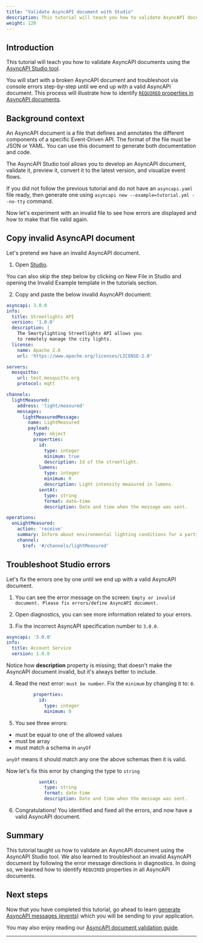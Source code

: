 ```yaml
---
title: "Validate AsyncAPI document with Studio"
description: This tutorial will teach you how to validate AsyncAPI documents using the AsyncAPI Studio tool.
weight: 120
---
```


## Introduction
This tutorial will teach you how to validate AsyncAPI documents using the [AsyncAPI Studio tool](https://studio.asyncapi.com/).

You will start with a broken AsyncAPI document and troubleshoot via console errors step-by-step until we end up with a valid AsyncAPI document. This process will illustrate how to identify [`REQUIRED` properties in AsyncAPI documents](https://www.asyncapi.com/docs/reference/specification/latest#A2SObject).

## Background context
An AsyncAPI document is a file that defines and annotates the different components of a specific Event-Driven API. The format of the file must be JSON or YAML. You can use this document to generate both documentation and code.

The AsyncAPI Studio tool allows you to develop an AsyncAPI document, validate it, preview it, convert it to the latest version, and visualize event flows.

<Remember>

If you did not follow the previous tutorial and do not have an `asyncapi.yaml` file ready, then generate one using `asyncapi new --example=tutorial.yml --no-tty` command.

</Remember>

Now let's experiment with an invalid file to see how errors are displayed and how to make that file valid again.

## Copy invalid AsyncAPI document
Let's pretend we have an invalid AsyncAPI document.

1. Open [Studio](https://studio.asyncapi.com/).

<Remember>

You can also skip the step below by clicking on New File in Studio and opening the Invalid Example template in the tutorials section.

</Remember>

2. Copy and paste the below invalid AsyncAPI document:

```yaml
asyncapi: 3.0.0
info:
  title: Streetlights API
  version: '1.0.0'
  description: |
    The Smartylighting Streetlights API allows you
    to remotely manage the city lights.
  license:
    name: Apache 2.0
    url: 'https://www.apache.org/licenses/LICENSE-2.0'

servers:
  mosquitto:
    url: test.mosquitto.org
    protocol: mqtt

channels:
  lightMeasured:
    address: 'light/measured'
    messages:
      lightMeasuredMessage:
        name: LightMeasured
        payload:
          type: object
          properties:
            id:
              type: integer
              minimum: true
              description: Id of the streetlight.
            lumens:
              type: integer
              minimum: 0
              description: Light intensity measured in lumens.
            sentAt:
              type: string
              format: date-time
              description: Date and time when the message was sent.

operations:
  onLightMeasured:
    action: 'receive'
    summary: Inform about environmental lighting conditions for a particular streetlight.
    channel:
      $ref: '#/channels/lightMeasured'
``` 
 
## Troubleshoot Studio errors
Let's fix the errors one by one until we end up with a valid AsyncAPI document.
 
1. You can see the error message on the screen: `Empty or invalid document. Please fix errors/define AsyncAPI document.`

2. Open diagnostics, you can see more information related to your errors.

3. Fix the incorrect AsyncAPI specification number to `3.0.0`.
 
```yaml
asyncapi: '3.0.0'
info:
  title: Account Service
  version: 1.0.0
```
<Remember>
Notice how <b>description</b> property is missing; that doesn't make the AsyncAPI document invalid, but it's always better to include.
</Remember>

4. Read the next error: `must be number`. Fix the `minimum` by changing it to: `0`.

```yaml
          properties:
            id:
              type: integer
              minimum: 0
``` 
5. You see three errors:
- must be equal to one of the allowed values
- must be array
- must match a schema in `anyOf`

`anyOf` means it should match any one the above schemas then it is valid.

Now let's fix this error by changing the type to `string`

```yaml
            sentAt:
              type: string
              format: date-time
              description: Date and time when the message was sent.
```

6. Congratulations! You identified and fixed all the errors, and now have a valid AsyncAPI document.

## Summary
This tutorial taught us how to validate an AsyncAPI document using the AsyncAPI Studio tool. We also learned to troubleshoot an invalid AsyncAPI document by following the error message directions in diagnostics. In doing so, we learned how to identify `REQUIRED` properties in all AsyncAPI documents.

## Next steps
Now that you have completed this tutorial, go ahead to learn [generate AsyncAPI messages (events)](https://asyncapi.com/docs/tutorials/generate-code) which you will be sending to your application.

You may also enjoy reading our [AsyncAPI document validation guide](https://asyncapi.com/docs/guides/validate).

---
